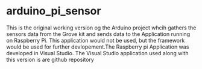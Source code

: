 # arduino_pi_sensor
This is the original working version og the Arduino project whcih gathers the sensors data from the Grove kit
and sends data to the Application running on Raspberry Pi. This application would not be used, but the framework would 
be used for further devlopement.The Raspberry pi Application was developed in Visual Studio.
The Visual Studio application used along with this version is are github repository

